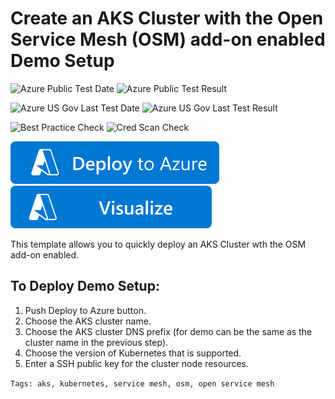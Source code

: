 # Create an AKS Cluster with the Open Service Mesh (OSM) add-on enabled Demo Setup

![Azure Public Test Date](https://azurequickstartsservice.blob.core.windows.net/badges/demos/application-gateway-demo-setup/PublicLastTestDate.svg)
![Azure Public Test Result](https://azurequickstartsservice.blob.core.windows.net/badges/demos/application-gateway-demo-setup/PublicDeployment.svg)

![Azure US Gov Last Test Date](https://azurequickstartsservice.blob.core.windows.net/badges/demos/application-gateway-demo-setup/FairfaxLastTestDate.svg)
![Azure US Gov Last Test Result](https://azurequickstartsservice.blob.core.windows.net/badges/demos/application-gateway-demo-setup/FairfaxDeployment.svg)

![Best Practice Check](https://azurequickstartsservice.blob.core.windows.net/badges/demos/application-gateway-demo-setup/BestPracticeResult.svg)
![Cred Scan Check](https://azurequickstartsservice.blob.core.windows.net/badges/demos/application-gateway-demo-setup/CredScanResult.svg)

[![Deploy To Azure](https://raw.githubusercontent.com/Azure/azure-quickstart-templates/master/1-CONTRIBUTION-GUIDE/images/deploytoazure.svg?sanitize=true)](https://portal.azure.com/#create/Microsoft.Template/uri/https%3A%2F%2Fraw.githubusercontent.com%2FAzure%2Fazure-quickstart-templates%2Fmaster%2Fquickstarts%2Fmicrosoft.kubernetes%2Faks-osm-addon%2Fazuredeploy.json)  
[![Visualize](https://raw.githubusercontent.com/Azure/azure-quickstart-templates/master/1-CONTRIBUTION-GUIDE/images/visualizebutton.svg?sanitize=true)](http://armviz.io/#/?load=https%3A%2F%2Fraw.githubusercontent.com%2FAzure%2Fazure-quickstart-templates%2Fmaster%2Fquickstarts%2Fmicrosoft.kubernetes%2Faks-osm-addon%2Fazuredeploy.json)

This template allows you to quickly deploy an AKS Cluster wth the OSM add-on enabled.

## To Deploy Demo Setup:

1. Push Deploy to Azure button.
2. Choose the AKS cluster name.
3. Choose the AKS cluster DNS prefix (for demo can be the same as the cluster name in the previous step).
4. Choose the version of Kubernetes that is supported.
5. Enter a SSH public key for the cluster node resources.

`Tags: aks, kubernetes, service mesh, osm, open service mesh`
